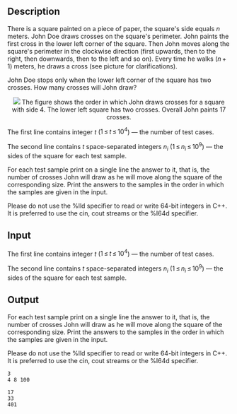 ## Description

<div><p>There is a square painted on a piece of paper, the square's side equals <span class="tex-span"><i>n</i></span> meters. John Doe draws crosses on the square's perimeter. John paints the first cross in the lower left corner of the square. Then John moves along the square's perimeter in the clockwise direction (first upwards, then to the right, then downwards, then to the left and so on). Every time he walks <span class="tex-span">(<i>n</i> + 1)</span> meters, he draws a cross (see picture for clarifications).</p><p>John Doe stops only when the lower left corner of the square has two crosses. How many crosses will John draw?</p><center> <img class="tex-graphics" src="file://2xkqEPjf.png" style="max-width: 100.0%;max-height: 100.0%;"> <span class="tex-font-size-script"> The figure shows the order in which John draws crosses for a square with side <span class="tex-span">4</span>. The lower left square has two crosses. Overall John paints <span class="tex-span">17</span> crosses. </span> </center></div><div class="input-specification"><p>The first line contains integer <span class="tex-span"><i>t</i></span> (<span class="tex-span">1 ≤ <i>t</i> ≤ 10<sup class="upper-index">4</sup></span>) — the number of test cases. </p><p>The second line contains <span class="tex-span"><i>t</i></span> space-separated integers <span class="tex-span"><i>n</i><sub class="lower-index"><i>i</i></sub></span> (<span class="tex-span">1 ≤ <i>n</i><sub class="lower-index"><i>i</i></sub> ≤ 10<sup class="upper-index">9</sup></span>) — the sides of the square for each test sample.</p></div><div class="output-specification"><p>For each test sample print on a single line the answer to it, that is, the number of crosses John will draw as he will move along the square of the corresponding size. Print the answers to the samples in the order in which the samples are given in the input.</p><p>Please do not use the <span class="tex-font-style-tt">%lld</span> specifier to read or write 64-bit integers in С++. It is preferred to use the <span class="tex-font-style-tt">cin</span>, <span class="tex-font-style-tt">cout</span> streams or the <span class="tex-font-style-tt">%I64d</span> specifier. </p></div>

## Input

<p>The first line contains integer <span class="tex-span"><i>t</i></span> (<span class="tex-span">1 ≤ <i>t</i> ≤ 10<sup class="upper-index">4</sup></span>) — the number of test cases. </p><p>The second line contains <span class="tex-span"><i>t</i></span> space-separated integers <span class="tex-span"><i>n</i><sub class="lower-index"><i>i</i></sub></span> (<span class="tex-span">1 ≤ <i>n</i><sub class="lower-index"><i>i</i></sub> ≤ 10<sup class="upper-index">9</sup></span>) — the sides of the square for each test sample.</p>

## Output

<p>For each test sample print on a single line the answer to it, that is, the number of crosses John will draw as he will move along the square of the corresponding size. Print the answers to the samples in the order in which the samples are given in the input.</p><p>Please do not use the <span class="tex-font-style-tt">%lld</span> specifier to read or write 64-bit integers in С++. It is preferred to use the <span class="tex-font-style-tt">cin</span>, <span class="tex-font-style-tt">cout</span> streams or the <span class="tex-font-style-tt">%I64d</span> specifier. </p>





```input1
3
4 8 100

```




```output1
17
33
401

```


